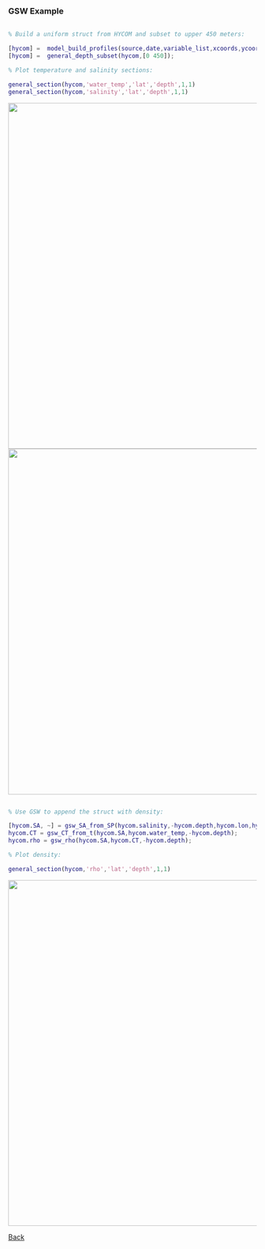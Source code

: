 ### GSW Example

```Matlab

% Build a uniform struct from HYCOM and subset to upper 450 meters:

[hycom] =  model_build_profiles(source,date,variable_list,xcoords,ycoords,zgrid);
[hycom] =  general_depth_subset(hycom,[0 450]);

% Plot temperature and salinity sections:

general_section(hycom,'water_temp','lat','depth',1,1)
general_section(hycom,'salinity','lat','depth',1,1)

```
<img src="https://user-images.githubusercontent.com/24570061/88403123-16d5f600-cd9a-11ea-9ca6-c1e0403a44da.png" width="700">
<img src="https://user-images.githubusercontent.com/24570061/88403126-176e8c80-cd9a-11ea-846f-8e97e80f3805.png" width="700">

```Matlab

% Use GSW to append the struct with density:

[hycom.SA, ~] = gsw_SA_from_SP(hycom.salinity,-hycom.depth,hycom.lon,hycom.lat);
hycom.CT = gsw_CT_from_t(hycom.SA,hycom.water_temp,-hycom.depth);
hycom.rho = gsw_rho(hycom.SA,hycom.CT,-hycom.depth);

% Plot density:

general_section(hycom,'rho','lat','depth',1,1)

```
<img src="https://user-images.githubusercontent.com/24570061/88403129-19d0e680-cd9a-11ea-9b4e-4e733cdb3c5b.png" width="700">

[Back](https://github.com/lnferris/ocean_data_tools#dependencies-1)

